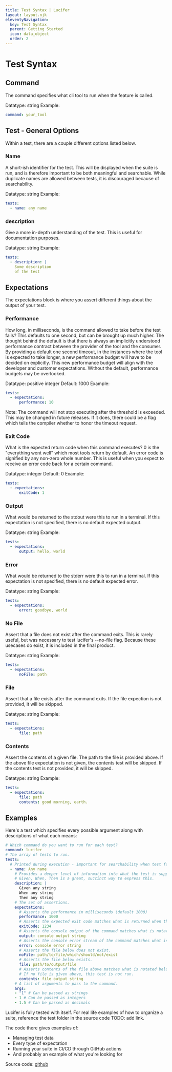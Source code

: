 ```yaml
---
title: Test Syntax | Lucifer
layout: layout.njk
eleventyNavigation:
  key: Test Syntax
  parent: Getting Started
  icon: data_object
  order: 2
---
```


# Test Syntax

## Command

The command specifies what cli tool to run when the feature is called. 

Datatype: string
Example:
```yaml
command: your_tool
```

## Test - General Options

Within a test, there are a couple different options listed below.

### Name

A short-ish identifier for the test. This will be displayed when the suite is run, and is therefore important to be both meaningful and searchable. While duplicate names are allowed between tests, it is discouraged because of searchability.

Datatype: string
Example:
```yaml
tests: 
  - name: any name
```

### description

Give a more in-depth understanding of the test. This is useful for documentation purposes. 

Datatype: string
Example:
```yaml
tests: 
  - description: |
    Some description
    of the test
```

## Expectations

The expectations block is where you assert different things about the output of your test.

### Performance

How long, in milliseconds, is the command allowed to take before the test fails? This defaults to one second, but can be brought up much higher. The thought behind the default is that there is always an implicitly understood performance contract between the provider of the tool and the consumer. By providing a default one second timeout, in the instances where the tool is expected to take longer, a new performance budget will have to be decided on explicitly. This new performance budget will align with the developer and customer expectations. Without the default, performance budgets may be overlooked.

Datatype: positive integer
Default: 1000
Example:
```yaml
tests: 
  - expectations: 
      performance: 10
```

Note: The command will not stop executing after the threshold is exceeded. This may be changed in future releases. If it does, there could be a flag which tells the compiler whether to honor the timeout request.

### Exit Code

What is the expected return code when this command executes? 0 is the "everything went well" which most tools return by default. An error code is signified by any non-zero whole number. This is useful when you expect to receive an error code back for a certain command.

Datatype: integer
Default: 0
Example:
```yaml
tests: 
  - expectations: 
      exitCode: 1
```

### Output

What would be returned to the stdout were this to run in a terminal. If this expectation is not specified, there is no default expected output.

Datatype: string
Example:
```yaml
tests: 
  - expectations: 
      output: hello, world
```

### Error

What would be returned to the stderr were this to run in a terminal. If this expectation is not specified, there is no default expected error.

Datatype: string
Example:
```yaml
tests: 
  - expectations: 
      error: goodbye, world
```

### No File

Assert that a file does not exist after the command exits. This is rarely useful, but was necessary to test lucifer's --no-file flag. Because these usecases do exist, it is included in the final product.

Datatype: string
Example:
```yaml
tests: 
  - expectations: 
      noFile: path
```

### File

Assert that a file exists after the command exits. If the file expection is not provided, it will be skipped.

Datatype: string
Example:
```yaml
tests: 
  - expectations: 
      file: path
```

### Contents

Assert the contents of a given file. The path to the file is provided above. If the above file expectation is not given, the contents test will be skipped. If the contents test is not provided, it will be skipped.

Datatype: string
Example:
```yaml
tests: 
  - expectations: 
      file: path
      contents: good morning, earth.
```

## Examples

Here's a test which specifies every possible argument along with descriptions of what each means:

```yaml
# Which command do you want to run for each test?
command: lucifer 
# The array of tests to run.
tests:
  # Printed during execution - important for searchability when test fails.
  - name: Any name
    # Provides a deeper level of information into what the test is supposed to assert.
    # Given, When, Then is a great, succinct way to express this.
    description: |
      Given any string
      When any string
      Then any string
    # The set of assertions.
    expectations:
      # Asserts the performance in milliseconds (default 1000)
      performance: 1000
      # Asserts the expected exit code matches what is returned when the tool is run. 
      exitCode: 1234
      # Asserts the console output of the command matches what is notated here.
      output: console output string
      # Asserts the console error stream of the command matches what is notated here.
      error: console error string
      # Asserts the file below does not exist.
      noFile: path/to/file/which/should/not/exist
      # Asserts the file below exists.
      file: path/to/output/file
      # Asserts contents of the file above matches what is notated below.
      # If no file is given above, this test is not run.
      contents: file output string
    # A list of arguments to pass to the command.
    args:
    - "1" # Can be passed as strings
    - 1 # Can be passed as integers
    - 1.5 # Can be passed as decimals
```

Lucifer is fully tested with itself. For real life examples of how to organize a suite, reference the test folder in the source code TODO: add link.

The code there gives examples of:
- Managing test data
- Every type of expectation
- Running your suite in CI/CD through GitHub actions
- And probably an example of what you're looking for

Source code: [github](https://github.com/winstonpuckett/lucifer)

